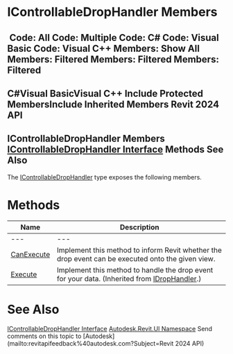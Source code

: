 # IControllableDropHandler Members

﻿
 Code: All Code: Multiple Code: C# Code: Visual Basic Code: Visual C++  Members: Show All Members: Filtered Members: Filtered Members: Filtered   
---  
C#Visual BasicVisual C++
Include Protected MembersInclude Inherited Members
Revit 2024 API  
---  
IControllableDropHandler Members  
[IControllableDropHandler Interface](ac732a43-fd23-0554-7fb8-9a082879b39d.md "IControllableDropHandler Interface") Methods See Also  
---  
The [IControllableDropHandler](ac732a43-fd23-0554-7fb8-9a082879b39d.md "IControllableDropHandler Interface") type exposes the following members.
# Methods
| Name | Description |
| --- | --- |
| --- | --- | --- |
| [CanExecute](e1cf8815-cf84-4156-8c29-a1a5821d3fd3.md "CanExecute Method") | Implement this method to inform Revit whether the drop event can be executed onto the given view. |
| [Execute](a2f59c67-81ed-c53e-ed43-d8d56a13e0f1.md "Execute Method") | Implement this method to handle the drop event for your data.  (Inherited from [IDropHandler](758b284b-0d5f-c8d8-ea13-ed2e4d89eb88.md "IDropHandler Interface").) |

# See Also
[IControllableDropHandler Interface](ac732a43-fd23-0554-7fb8-9a082879b39d.md "IControllableDropHandler Interface")
[Autodesk.Revit.UI Namespace](e86fd90a-8957-02a6-da7f-ced248966e3e.md "Autodesk.Revit.UI Namespace")
Send comments on this topic to [Autodesk](mailto:revitapifeedback%40autodesk.com?Subject=Revit 2024 API)